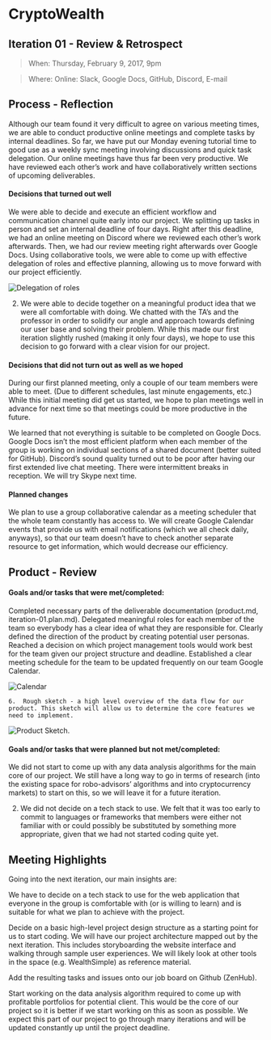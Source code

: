 # CryptoWealth

## Iteration 01 - Review & Retrospect

> When: Thursday, February 9, 2017, 9pm
 
> Where: Online: Slack, Google Docs, GitHub, Discord, E-mail

## Process - Reflection

Although our team found it very difficult to agree on various meeting times, we are able to conduct productive online meetings and complete tasks by internal deadlines. So far, we have put our Monday evening tutorial time to good use as a weekly sync meeting involving discussions and quick task delegation. Our online meetings have thus far been very productive. We have reviewed each other’s work and have collaboratively written sections of upcoming deliverables.

#### Decisions that turned out well


We were able to decide and execute an efficient workflow and communication channel quite early into our project. We splitting up tasks in person and set an internal deadline of four days. Right after this deadline, we had an online meeting on Discord where we reviewed each other’s work afterwards. Then, we had our review meeting right afterwards over Google Docs. Using collaborative tools, we were able to come up with effective delegation of roles and effective planning, allowing us to move forward with our project efficiently.

![Delegation of roles](https://puu.sh/tWfgL/5fef0529fe.png)

2. We were able to decide together on a meaningful product idea that we were all comfortable with doing. We chatted with the TA’s and the professor in order to solidify our angle and approach towards defining our user base and solving their problem. While this made our first iteration slightly rushed (making it only four days), we hope to use this decision to go forward with a clear vision for our project.

#### Decisions that did not turn out as well as we hoped


During our first planned meeting, only a couple of our team members were able to meet. (Due to different schedules, last minute engagements, etc.) While this initial meeting did get us started, we hope to plan meetings well in advance for next time so that meetings could be more productive in the future.

We learned that not everything is suitable to be completed on Google Docs.  Google Docs isn’t the most efficient platform when each member of the group is working on individual sections of a shared document (better suited for GitHub).
Discord’s sound quality turned out to be poor after having our first extended live chat meeting. There were intermittent breaks in reception. We will try Skype next time.


#### Planned changes


We plan to use a group collaborative calendar as a meeting scheduler that the whole team constantly has access to. We will create Google Calendar events that provide us with email notifications (which we all check daily, anyways), so that our team doesn’t have to check another separate resource to get information, which would decrease our efficiency.


## Product - Review

#### Goals and/or tasks that were met/completed:


Completed necessary parts of the deliverable documentation (product.md, iteration-01.plan.md).
Delegated meaningful roles for each member of the team so everybody has a clear idea of what they are responsible for.
Clearly defined the direction of the product by creating potential user personas.
Reached a decision on which project management tools would work best for the team given our project structure and deadline.
Established a clear meeting schedule for the team to be updated frequently on our team Google Calendar.

![Calendar](https://puu.sh/tWg9v/be340b157f.png)

	6.  Rough sketch - a high level overview of the data flow for our product. This sketch will allow us to determine the core features we need to implement.

![Product Sketch](https://puu.sh/tWg3y/a7718561ad.png).

#### Goals and/or tasks that were planned but not met/completed:


We did not start to come up with any data analysis algorithms for the main core of our project. We still have a long way to go in terms of research (into the existing space for robo-advisors’ algorithms and into cryptocurrency markets) to start on this, so we will leave it for a future iteration.

2.   We did not decide on a tech stack to use. We felt that it was too early to commit to languages or frameworks that members were either not familiar with or could possibly be substituted by something more appropriate, given that we had not started coding quite yet.


## Meeting Highlights

Going into the next iteration, our main insights are:

We have to decide on a tech stack to use for the web application that everyone in the group is comfortable with (or is willing to learn) and is suitable for what we plan to achieve with the project.

Decide on a basic high-level project design structure as a starting point for us to start coding.  We will have our project architecture mapped out by the next iteration.  This includes storyboarding the website interface and walking through sample user experiences. We will likely look at other tools in the space (e.g. WealthSimple) as reference material.

Add the resulting tasks and issues onto our job board on Github (ZenHub).

Start working on the data analysis algorithm required to come up with profitable portfolios for potential client. This would be the core of our project so it is better if we start working on this as soon as possible. We expect this part of our project to go through many iterations and will be updated constantly up until the project deadline.





